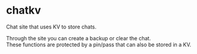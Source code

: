 # chatkv
Chat site that uses KV to store chats.   

Through the site you can create a backup or clear the chat.   
These functions are protected by a pin/pass that can also be stored in a KV.   
